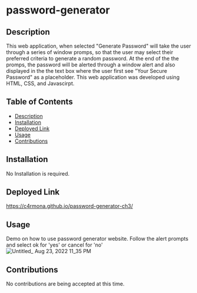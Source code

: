 # password-generator

## Description
This web application, when selected "Generate Password" will take the user through a series of window promps, so that the user may select their preferred criteria to generate a random password. At the end of the the promps, the password will be alerted through a window alert and also displayed in the the text box where the user first see "Your Secure Password" as a placeholder. This web application was developed using HTML, CSS, and Javascirpt.


## Table of Contents
- [Description](#Description)
- [Installation](#Installation)
- [Deployed Link](#Deployed-Link)
- [Usage](#Usage)
- [Contributions](#Contributions)


## Installation
No Installation is required.

## Deployed Link
https://c4rmona.github.io/password-generator-ch3/

## Usage
Demo on how to use password generator website. Follow the alert prompts and select ok for 'yes' or cancel for 'no'</br>
![Untitled_ Aug 23, 2022 11_35 PM](https://user-images.githubusercontent.com/101689362/186329965-4834131c-2068-4163-bb04-1455446ec117.gif)





## Contributions
No contributions are being accepted at this time.
